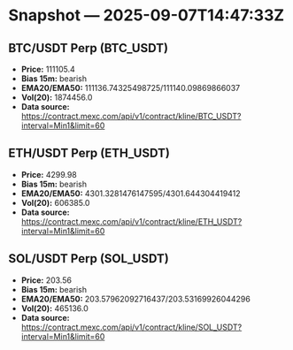 # Snapshot — 2025-09-07T14:47:33Z

## BTC/USDT Perp (BTC_USDT)
- **Price:** 111105.4
- **Bias 15m:** bearish
- **EMA20/EMA50:** 111136.74325498725/111140.09869866037
- **Vol(20):** 1874456.0
- **Data source:** https://contract.mexc.com/api/v1/contract/kline/BTC_USDT?interval=Min1&limit=60

## ETH/USDT Perp (ETH_USDT)
- **Price:** 4299.98
- **Bias 15m:** bearish
- **EMA20/EMA50:** 4301.3281476147595/4301.644304419412
- **Vol(20):** 606385.0
- **Data source:** https://contract.mexc.com/api/v1/contract/kline/ETH_USDT?interval=Min1&limit=60

## SOL/USDT Perp (SOL_USDT)
- **Price:** 203.56
- **Bias 15m:** bearish
- **EMA20/EMA50:** 203.57962092716437/203.53169926044296
- **Vol(20):** 465136.0
- **Data source:** https://contract.mexc.com/api/v1/contract/kline/SOL_USDT?interval=Min1&limit=60
